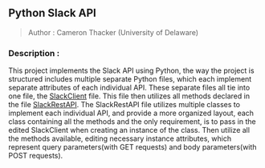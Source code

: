 ## Python Slack API
> Author : Cameron Thacker (University of Delaware)

### Description :

This project implements the Slack API using Python, the way the project is structured includes multiple separate Python files, which each implement separate attributes of each individual API. These separate files all tie into one file, the [SlackClient](https://github.com/cthacker-udel/Python-Slack-API/blob/master/SlackClient.py) file. This file then utilizes all methods declared in the file [SlackRestAPI](https://github.com/cthacker-udel/Python-Slack-API/blob/master/SlackRestAPI.py). The SlackRestAPI file utilizes multiple classes to implement each individual API, and provide a more organized layout, each class containing all the methods and the only requirement, is to pass in the edited SlackClient when creating an instance of the class. Then utilize all the methods available, editing necessary instance attributes, which represent query parameters(with GET requests) and body parameters(with POST requests).  
